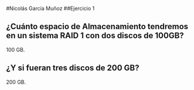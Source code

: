 #Nicolás García Muñoz
##Ejercicio 1

## **¿Cuánto espacio de Almacenamiento tendremos en un sistema RAID 1 con dos discos de 100GB?**

100 GB.

## **¿Y si fueran tres discos de 200 GB?**

200 GB.
